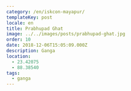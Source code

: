 ```yaml
---
category: /en/iskcon-mayapur/
templateKey: post
locale: en
title: Prabhupad Ghat
image: ../../images/posts/prabhupad-ghat.jpg
order: 10
date: 2018-12-06T15:05:09.000Z
description: Ganga
location:
  - 23.42075
  - 88.38540
tags:
  - ganga
---
```


<tbd locale="ru" url="mailto:haribol@mayapur.live"></tbd>
